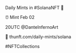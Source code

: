 Daily Mints in #SolanaNFT 🚀

⏰ Mint Feb 02

20UTC @DanteInfernoArt

🔗 thunft.com/daily-mints/solana

#NFTCollections